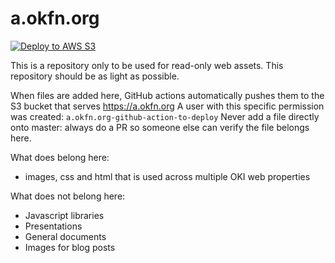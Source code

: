 # a.okfn.org
[![Deploy to AWS S3](https://github.com/okfn/a/actions/workflows/deploy-s3.yml/badge.svg)](https://github.com/okfn/a/actions/workflows/deploy-s3.yml)

This is a repository only to be used for read-only web assets. This repository should be as light as possible.

When files are added here, GitHub actions automatically pushes them to the S3 bucket that serves https://a.okfn.org
A user with this specific permission was created: `a.okfn.org-github-action-to-deploy`
Never add a file directly onto master: always do a PR so someone else can verify the file belongs here.

What does belong here:

- images, css and html that is used across multiple OKI web properties

What does not belong here:

- Javascript libraries
- Presentations
- General documents
- Images for blog posts
